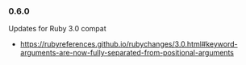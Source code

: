 ### 0.6.0

Updates for Ruby 3.0 compat
  - https://rubyreferences.github.io/rubychanges/3.0.html#keyword-arguments-are-now-fully-separated-from-positional-arguments